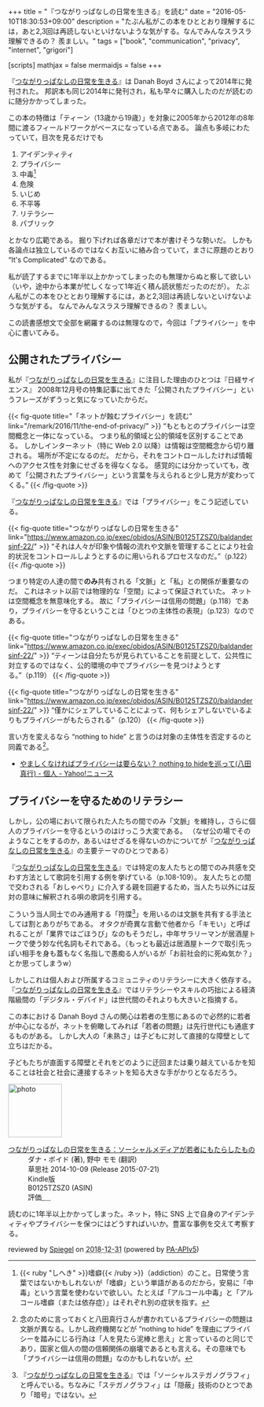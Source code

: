 +++
title = "『つながりっぱなしの日常を生きる』を読む"
date = "2016-05-10T18:30:53+09:00"
description = "たぶん私がこの本をひととおり理解するには，あと2,3回は再読しないといけないような気がする。なんでみんなスラスラ理解できるの？ 羨ましい。"
tags = ["book", "communication", "privacy", "internet", "grigori"]

[scripts]
  mathjax = false
  mermaidjs = false
+++

『[つながりっぱなしの日常を生きる]』は Danah Boyd さんによって2014年に発刊された。
邦訳本も同じ2014年に発刊され，私も早々に購入したのだが読むのに随分かかってしまった。

この本の特徴は「ティーン（13歳から19歳）」を対象に2005年から2012年の8年間に渡るフィールドワークがベースになっている点である。
論点も多岐にわたっていて，目次を見るだけでも

1. アイデンティティ
2. プライバシー
3. 中毒[^adct]
4. 危険
5. いじめ
6. 不平等
7. リテラシー
8. パブリック

[^adct]: {{< ruby "しへき" >}}嗜癖{{< /ruby >}}（addiction）のこと。日常使う言葉ではないかもしれないが「嗜癖」という単語があるのだから，安易に「中毒」という言葉を使わないで欲しい。たとえば「アルコール中毒」と「アルコール嗜癖（または依存症）」はそれぞれ別の症状を指す。

とかなり広範である。
掘り下げれば各章だけで本が書けそうな勢いだ。
しかも各論点は独立しているのではなくお互いに絡み合っていて，まさに原題のとおり “It's Complicated” なのである。

私が読了するまでに1年半以上かかってしまったのも無理からぬと察して欲しい（いや，途中から本業が忙しくなって1年近く積ん読状態だったのだが）。
たぶん私がこの本をひととおり理解するには，あと2,3回は再読しないといけないような気がする。
なんでみんなスラスラ理解できるの？ 羨ましい。

この読書感想文で全部を網羅するのは無理なので，今回は「プライバシー」を中心に書いてみる。

## 公開されたプライバシー

私が『[つながりっぱなしの日常を生きる]』に注目した理由のひとつは『日経サイエンス』 2008年12月号の特集記事に出てきた「公開されたプライバシー」というフレーズがずうっと気になっていたからだ。

{{< fig-quote title="「ネットが蝕むプライバシー」を読む" link="/remark/2016/11/the-end-of-privacy/" >}}
<q>もともとのプライバシーは空間概念と一体になっている。
つまり私的領域と公的領域を区別することである。
しかしインターネット（特に Web 2.0 以降）は情報は空間概念から切り離される。
場所が不定になるのだ。
だから，それをコントロールしたければ情報へのアクセス性を対象にせざるを得なくなる。
感覚的には分かっていても，改めて「公開されたプライバシー」という言葉を与えられると少し見方が変わってくる。</q>
{{< /fig-quote >}}

『[つながりっぱなしの日常を生きる]』では「プライバシー」をこう記述している。

{{< fig-quote title="つながりっぱなしの日常を生きる" link="https://www.amazon.co.jp/exec/obidos/ASIN/B0125TZSZ0/baldandersinf-22/" >}}
<q>それは人々が印象や情報の流れや文脈を管理することにより社会的状況をコントロールしようとするのに用いられるプロセスなのだ。</q>（p.122）
{{< /fig-quote >}}

つまり特定の人達の間で**のみ**共有される「文脈」と「私」との関係が重要なのだ。
これはネット以前では物理的な「空間」によって保証されていた。
ネットは空間概念を無意味化する。
故に「プライバシーは信用の問題」（p.118）であり，プライバシーを守るということは「ひとつの主体性の表現」（p.123）なのである。

{{< fig-quote title="つながりっぱなしの日常を生きる" link="https://www.amazon.co.jp/exec/obidos/ASIN/B0125TZSZ0/baldandersinf-22/" >}}
<q>ティーンは自分たちが見られていることを前提として、公共性に対立するのではなく、公的環境の中でプライバシーを見つけようとする。</q>（p.119）
{{< /fig-quote >}}

{{< fig-quote title="つながりっぱなしの日常を生きる" link="https://www.amazon.co.jp/exec/obidos/ASIN/B0125TZSZ0/baldandersinf-22/" >}}
<q>僅かにシェアしていることによって、何もシェアしないでいるよりもプライバシーがもたらされる</q>（p.120）
{{< /fig-quote >}}

言い方を変えるなら “nothing to hide” と言うのは対象の主体性を否定するのと同義である[^nth]。

- [やましくなければプライバシーは要らない？ nothing to hideを巡って(八田真行) - 個人 - Yahoo!ニュース](http://bylines.news.yahoo.co.jp/hattamasayuki/20160430-00057230/)

[^nth]: 念のために言っておくと八田真行さんが書かれているプライバシーの問題は文脈が異なる。しかし政府機関などが “nothing to hide” を理由にプライバシーを踏みにじる行為は「人を見たら泥棒と思え」と言っているのと同じであり，国家と個人の間の信頼関係の崩壊であるとも言える。その意味でも「プライバシーは信用の問題」なのかもしれないが。

## プライバシーを守るためのリテラシー

しかし，公の場において限られた人たちの間でのみ「文脈」を維持し，さらに個人のプライバシーを守るというのはけっこう大変である。
（なぜ公の場でそのようなことをするのか，あるいはせざるを得ないのかについてが『[つながりっぱなしの日常を生きる]』の主要テーマのひとつである）

『[つながりっぱなしの日常を生きる]』では特定の友人たちとの間でのみ共感を交わす方法として歌詞を引用する例を挙げている（p.108-109）。
友人たちとの間で交わされる「おしゃべり」に介入する親を回避するため，当人たち以外には反対の意味に解釈される唄の歌詞を引用する。

こういう当人同士でのみ通用する「符牒[^c]」を用いるのは文脈を共有する手法としては割とありがちである。
オタクが奇異な言動で他者から「キモい」と呼ばれることが「業界ではごほうび」なのもそうだし，中年サラリーマンが居酒屋トークで使う妙な代名詞もそれである。（もっとも最近は居酒屋トークで取引先っぽい相手を身も蓋もなく名指しで愚痴る人がいるが「お前社会的に死ぬ気か？」とか思ってしまうw）

[^c]: 『[つながりっぱなしの日常を生きる]』では「ソーシャルステガノグラフィ」と呼んでいる。ちなみに「ステガノグラフィ」は「隠蔽」技術のひとつであり「暗号」ではない。

しかしこれは個人および所属するコミュニティのリテラシーに大きく依存する。
『[つながりっぱなしの日常を生きる]』ではリテラシーやスキルの巧拙による経済階級間の「デジタル・デバイド」は世代間のそれよりも大きいと指摘する。

この本における Danah Boyd さんの関心は若者の生態にあるので必然的に若者が中心になるが，ネットを俯瞰してみれば「若者の問題」は先行世代にも通底するものがある。
しかし大人の「未熟さ」は子どもに対して直接的な障壁として立ちはだかる。

子どもたちが直面する障壁とそれをどのように迂回または乗り越えているかを知ることは社会と社会に連接するネットを知る大きな手がかりとなるだろう。

[つながりっぱなしの日常を生きる]: https://www.amazon.co.jp/exec/obidos/ASIN/B0125TZSZ0/baldandersinf-22/ "Amazon.co.jp: つながりっぱなしの日常を生きる：ソーシャルメディアが若者にもたらしたもの 電子書籍: ダナ・ボイド, 野中 モモ: Kindleストア"

<div class="hreview">
  <div class="photo"><a class="item url" href="https://www.amazon.co.jp/dp/B0125TZSZ0?tag=baldandersinf-22&linkCode=ogi&th=1&psc=1"><img src="https://m.media-amazon.com/images/I/616sjle5ITL._SL160_.jpg" width="109" alt="photo"></a></div>
  <dl class="fn">
    <dt><a href="https://www.amazon.co.jp/dp/B0125TZSZ0?tag=baldandersinf-22&linkCode=ogi&th=1&psc=1">つながりっぱなしの日常を生きる：ソーシャルメディアが若者にもたらしたもの</a></dt>
    <dd>ダナ・ボイド (著), 野中 モモ (翻訳)</dd>
    <dd>草思社 2014-10-09 (Release 2015-07-21)</dd>
    <dd>Kindle版</dd>
    <dd>B0125TZSZ0 (ASIN)</dd>
    <dd>評価<abbr class="rating fa-sm" title="5">&nbsp;<i class="fas fa-star"></i>&nbsp;<i class="fas fa-star"></i>&nbsp;<i class="fas fa-star"></i>&nbsp;<i class="fas fa-star"></i>&nbsp;<i class="fas fa-star"></i></abbr></dd>
  </dl>
  <p class="description">読むのに1年半以上かかってしまった。ネット，特に SNS 上で自身のアイデンティティやプライバシーを保つにはどうすればいいか。豊富な事例を交えて考察する。</p>
  <p class="powered-by">reviewed by <a href='#maker' class='reviewer'>Spiegel</a> on <abbr class="dtreviewed" title="2018-12-31">2018-12-31</abbr> (powered by <a href="https://affiliate.amazon.co.jp/assoc_credentials/home">PA-APIv5</a>)</p>
</div>
